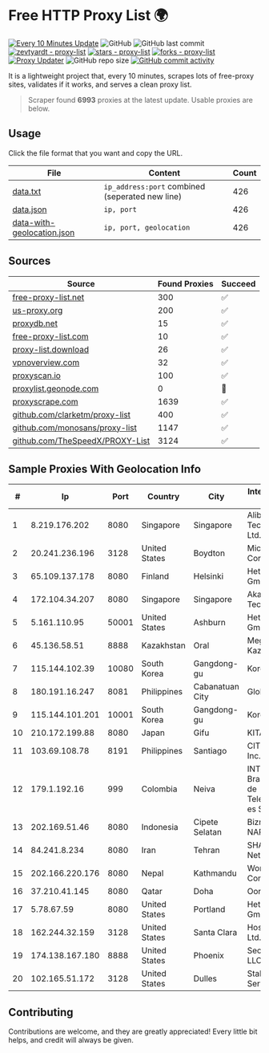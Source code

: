 
# Free HTTP Proxy List 🌍

[![Every 10 Minutes Update](https://github.com/mertguvencli/http-proxy-list/actions/workflows/main.yml/badge.svg?branch=main)](https://github.com/mertguvencli/http-proxy-list/actions/workflows/main.yml)
![GitHub](https://img.shields.io/github/license/mertguvencli/http-proxy-list)
![GitHub last commit](https://img.shields.io/github/last-commit/mertguvencli/http-proxy-list)
[![zevtyardt - proxy-list](https://img.shields.io/static/v1?label=zevtyardt&message=proxy-list&color=blue&logo=github)](https://github.com/zevtyardt/proxy-list "Go to GitHub repo")
[![stars - proxy-list](https://img.shields.io/github/stars/zevtyardt/proxy-list?style=social)](https://github.com/zevtyardt/proxy-list)
[![forks - proxy-list](https://img.shields.io/github/forks/zevtyardt/proxy-list?style=social)](https://github.com/zevtyardt/proxy-list)
[![Proxy Updater](https://github.com/zevtyardt/proxy-list/workflows/Proxy%20Updater/badge.svg)](https://github.com/zevtyardt/proxy-list/actions?query=workflow:"Proxy+Updater")
![GitHub repo size](https://img.shields.io/github/repo-size/zevtyardt/proxy-list)
[![GitHub commit activity](https://img.shields.io/github/commit-activity/m/zevtyardt/proxy-list?logo=commits)](https://github.com/zevtyardt/proxy-list/commits/main)

It is a lightweight project that, every 10 minutes, scrapes lots of free-proxy sites, validates if it works, and serves a clean proxy list.

> Scraper found **6993** proxies at the latest update. Usable proxies are below.

## Usage

Click the file format that you want and copy the URL.

|File|Content|Count|
|----|-------|-----|
|[data.txt](https://raw.githubusercontent.com/mertguvencli/http-proxy-list/main/proxy-list/data.txt)|`ip_address:port` combined (seperated new line)|426|
|[data.json](https://raw.githubusercontent.com/mertguvencli/http-proxy-list/main/proxy-list/data.json)|`ip, port`|426|
|[data-with-geolocation.json](https://raw.githubusercontent.com/mertguvencli/http-proxy-list/main/proxy-list/data-with-geolocation.json)|`ip, port, geolocation`|426|

## Sources

|Source|Found Proxies|Succeed|
|------|-------------|-------|
|[free-proxy-list.net](https://free-proxy-list.net)|300|✅|
|[us-proxy.org](https://www.us-proxy.org)|200|✅|
|[proxydb.net](http://proxydb.net)|15|✅|
|[free-proxy-list.com](https://free-proxy-list.com/?page=&port=&type%5B%5D=http&type%5B%5D=https&up_time=0&search=Search)|10|✅|
|[proxy-list.download](https://www.proxy-list.download/HTTP)|26|✅|
|[vpnoverview.com](https://vpnoverview.com/privacy/anonymous-browsing/free-proxy-servers)|32|✅|
|[proxyscan.io](https://www.proxyscan.io)|100|✅|
|[proxylist.geonode.com](https://proxylist.geonode.com/api/proxy-list?limit=300&page=1&sort_by=lastChecked&sort_type=desc&protocols=http,https)|0|🚫|
|[proxyscrape.com](https://api.proxyscrape.com/v2/?request=displayproxies&protocol=http&timeout=10000&country=all&ssl=all&anonymity=all)|1639|✅|
|[github.com/clarketm/proxy-list](https://raw.githubusercontent.com/clarketm/proxy-list/master/proxy-list-raw.txt)|400|✅|
|[github.com/monosans/proxy-list](https://raw.githubusercontent.com/monosans/proxy-list/main/proxies/http.txt)|1147|✅|
|[github.com/TheSpeedX/PROXY-List](https://raw.githubusercontent.com/TheSpeedX/PROXY-List/master/http.txt)|3124|✅|


## Sample Proxies With Geolocation Info

|#|Ip|Port|Country|City|Internet Service Provider|
|-|--|----|-------|----|-------------------------|
|1|8.219.176.202|8080|Singapore|Singapore|Alibaba (US) Technology Co., Ltd.|
|2|20.241.236.196|3128|United States|Boydton|Microsoft Corporation|
|3|65.109.137.178|8080|Finland|Helsinki|Hetzner Online GmbH|
|4|172.104.34.207|8080|Singapore|Singapore|Akamai Technologies|
|5|5.161.110.95|50001|United States|Ashburn|Hetzner Online GmbH|
|6|45.136.58.51|8888|Kazakhstan|Oral|Megahost Kazakhstan TOO|
|7|115.144.102.39|10080|South Korea|Gangdong-gu|Korea Telecom|
|8|180.191.16.247|8081|Philippines|Cabanatuan City|Globe Telecom|
|9|115.144.101.201|10001|South Korea|Gangdong-gu|Korea Telecom|
|10|210.172.199.88|8080|Japan|Gifu|KITAGATA|
|11|103.69.108.78|8191|Philippines|Santiago|CITI Cableworld Inc.|
|12|179.1.192.16|999|Colombia|Neiva|INTERNEXA Brasil Operadora de Telecomunica??es S.A|
|13|202.169.51.46|8080|Indonesia|Cipete Selatan|Biznet - PSN-NAP|
|14|84.241.8.234|8080|Iran|Tehran|SHATEL Network|
|15|202.166.220.176|8080|Nepal|Kathmandu|WorldLink Communications|
|16|37.210.41.145|8080|Qatar|Doha|Ooredoo Q.S.C.|
|17|5.78.67.59|8080|United States|Portland|Hetzner Online GmbH|
|18|162.244.32.159|3128|United States|Santa Clara|Hosting Solution Ltd.|
|19|174.138.167.180|8888|United States|Phoenix|Secured Servers LLC|
|20|102.165.51.172|3128|United States|Dulles|Stallion Network Services Limited|



## Contributing

Contributions are welcome, and they are greatly appreciated! Every
little bit helps, and credit will always be given.

